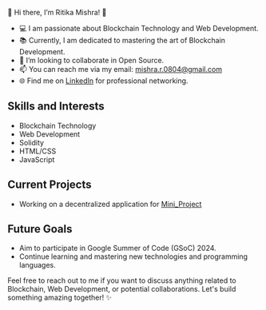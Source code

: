 👋 Hi there, I’m Ritika Mishra! 🌟
- 💻 I am passionate about Blockchain Technology and Web Development.
- 📚 Currently, I am dedicated to mastering the art of Blockchain Development.
- 💞️ I’m looking to collaborate in Open Source.
- 📫 You can reach me via my email: mishra.r.0804@gmail.com
-  🌐 Find me on [LinkedIn](https://www.linkedin.com/in/ritikamishra08/) for professional networking.

  ## Skills and Interests
- Blockchain Technology
- Web Development
- Solidity
- HTML/CSS
- JavaScript

 ## Current Projects
- Working on a decentralized application for [Mini_Project](https://github.com/MishraRitika08/ToDos)

## Future Goals
- Aim to participate in Google Summer of Code (GSoC) 2024.
- Continue learning and mastering new technologies and programming languages.

Feel free to reach out to me if you want to discuss anything related to Blockchain, Web Development, or potential collaborations. Let's build something amazing together! ✨

<!---
MishraRitika08/MishraRitika08 is a ✨ special ✨ repository because its `README.md` (this file) appears on your GitHub profile.
You can click the Preview link to take a look at your changes.
--->


